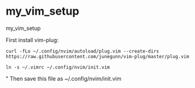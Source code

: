 # my_vim_setup
my_vim_setup

First install vim-plug:

`curl -fLo ~/.config/nvim/autoload/plug.vim --create-dirs https://raw.githubusercontent.com/junegunn/vim-plug/master/plug.vim`

`ln -s ~/.vimrc ~/.config/nvim/init.vim`

" Then save this file as ~/.config/nvim/init.vim
